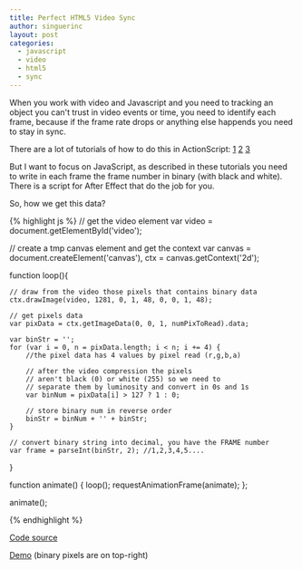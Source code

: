 ```yaml
---
title: Perfect HTML5 Video Sync
author: singuerinc
layout: post
categories:
  - javascript
  - video
  - html5
  - sync
---
```


When you work with video and Javascript and you need to tracking an object you can't trust in video events or time, you need to identify each frame, because if the frame rate drops or anything else happends you need to stay in sync.

There are a lot of tutorials of how to do this in ActionScript:
[1](http://labs.eric-decker.com/2011/08/video-sync-issues-with-flash-as3/)
[2](http://zehfernando.com/2011/flash-video-frame-time-woes/)
[3](http://nikohelle.net/2011/11/25/as3-perfect-video-sync-with-embedded-frame-numbers/)

But I want to focus on JavaScript, as described in these tutorials you need to write in each frame the frame number in binary (with black and white). There is a script for After Effect that do the job for you.

So, how we get this data?

{% highlight js %}
// get the video element
var video = document.getElementById('video');

// create a tmp canvas element and get the context
var canvas = document.createElement('canvas'),
    ctx = canvas.getContext('2d');

function loop(){

    // draw from the video those pixels that contains binary data
    ctx.drawImage(video, 1281, 0, 1, 48, 0, 0, 1, 48);

    // get pixels data
    var pixData = ctx.getImageData(0, 0, 1, numPixToRead).data;

    var binStr = '';
    for (var i = 0, n = pixData.length; i < n; i += 4) {
        //the pixel data has 4 values by pixel read (r,g,b,a)

        // after the video compression the pixels
        // aren't black (0) or white (255) so we need to
        // separate them by luminosity and convert in 0s and 1s
        var binNum = pixData[i] > 127 ? 1 : 0;

        // store binary num in reverse order
        binStr = binNum + '' + binStr;
    }

    // convert binary string into decimal, you have the FRAME number
    var frame = parseInt(binStr, 2); //1,2,3,4,5....
}

function animate() {
    loop();
    requestAnimationFrame(animate);
};

animate();

{% endhighlight %}

<a href="https://gist.github.com/singuerinc/8600823" target="_blank">Code source</a>

<a href="{{ site.baseurl | prepend: site.url }}/code/day-022/index.html" target="_blank">Demo</a> (binary pixels are on top-right)
